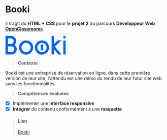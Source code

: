 # Booki

Il s’agit du **HTML + CSS** pour le **projet 2** du parcours **Développeur Web** **[OpenClassrooms](https://openclassrooms.com/fr/)**

 <img  src="./img/Booki.png"  alt="Logo Booki">

> **Contexte**

Booki est une entreprise de réservation en ligne. dans cette première version de leur site, l'attendu est une démo du rendu de leur futur site web sans les fonctionnalités.

> **Compétences évaluées**

 - [x] Implémenter une **interface responsive** 
 - [x] **Intégrer** du contenu conformément à une **maquette**

> <h4>Lien</h4>
> <a href="https://jonathanjm1.github.io/Projet_Booki/" target="_blank">Booki</a>
